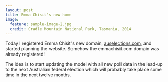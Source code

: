 ```yaml
---
layout: post
title: Emma Chisit's new home
image:
  feature: sample-image-2.jpg
  credit: Cradle Mountain National Park, Tasmania, 2014
---
```


Today I registered Emma Chisit's new domain, [auselections.com](http://auselections.com), and started planning the website. Somehow the emmachisit.com domain was already registered!

The idea is to start updating the model with all new poll data in the lead-up to the next Australian federal election which will probably take place some time in the next twelve months. 